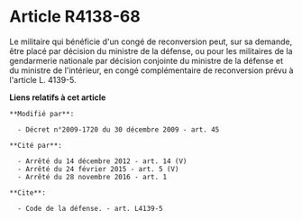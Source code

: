 # Article R4138-68

Le militaire qui bénéficie d'un congé de reconversion peut, sur sa demande, être placé par décision du ministre de la
défense, ou pour les militaires de la gendarmerie nationale par décision conjointe du ministre de la défense et du ministre
de l'intérieur, en congé complémentaire de reconversion prévu à l'article L. 4139-5.

**Liens relatifs à cet article**

	**Modifié par**:

	  - Décret n°2009-1720 du 30 décembre 2009 - art. 45

	**Cité par**:

	  - Arrêté du 14 décembre 2012 - art. 14 (V)
	  - Arrêté du 24 février 2015 - art. 5 (V)
	  - Arrêté du 28 novembre 2016 - art. 1

	**Cite**:

	  - Code de la défense. - art. L4139-5
